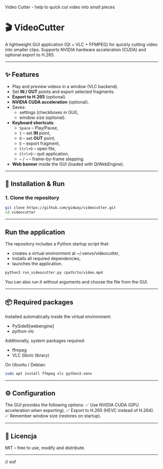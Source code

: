 Video Cutter - help to quick cut video into small pieces

# 🎬 VideoCutter

A lightweight GUI application (Qt + VLC + FFMPEG) for quickly cutting video into smaller clips.
Supports NVIDIA hardware acceleration (CUDA) and optional export to H.265.

---

## ✨ Features

- Play and preview videos in a window (VLC backend).
- Set **IN / OUT** points and export selected fragments.
- **Export to H.265** (optional).
- **NVIDIA CUDA acceleration** (optional).
- Saves:
  - settings (checkboxes in GUI),
  - window size (optional).
- **Keyboard shortcuts**:
  - `Space` – Play/Pause,
  - `I` – set **IN** point,
  - `O` – set **OUT** point,
  - `E` – export fragment,
  - `Ctrl+O` – open file,
  - `Ctrl+Q` – quit application,
  - `←` / `→` – frame-by-frame stepping.
- **Web banner** inside the GUI (loaded with QtWebEngine).

---

## 🚀 Installation & Run

### 1. Clone the repository
```bash
git clone https://github.com/gidway/videocutter.git
cd videocutter
```

---

## Run the application

The repository includes a Python startup script that:
- creates a virtual environment at ~/.venvs/videocutter,
- installs all required dependencies,
- launches the application.

```bash
python3 run_videocutter.py /path/to/video.mp4
```

You can also run it without arguments and choose the file from the GUI.

---

## 📦 Required packages

Installed automatically inside the virtual environment:
- PySide6[webengine]
- python-vlc

Additionally, system packages required:
- ffmpeg
- VLC (libvlc library)

On Ubuntu / Debian:

```bash
sudo apt install ffmpeg vlc python3-venv
```

---

## ⚙️ Configuration

The GUI provides the following options:
✅ Use NVIDIA CUDA (GPU acceleration when exporting).
✅ Export to H.265 (HEVC instead of H.264).
✅ Remember window size (restores on startup).

---

## 📜 Licencja

MIT
– free to use, modify and distribute.

---

// eof
